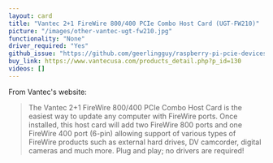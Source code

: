 ```yaml
---
layout: card
title: "Vantec 2+1 FireWire 800/400 PCIe Combo Host Card (UGT-FW210)"
picture: "/images/other-vantec-ugt-fw210.jpg"
functionality: "None"
driver_required: "Yes"
github_issue: "https://github.com/geerlingguy/raspberry-pi-pcie-devices/issues/297"
buy_link: https://www.vantecusa.com/products_detail.php?p_id=130
videos: []
---
```

From Vantec's website:
> The Vantec 2+1 FireWire 800/400 PCIe Combo Host Card is the easiest way to update any computer with FireWire ports. Once installed, this host card will add two FireWire 800 ports and one FireWire 400 port (6-pin) allowing support of various types of FireWire products such as external hard drives, DV camcorder, digital cameras and much more. Plug and play; no drivers are required!
